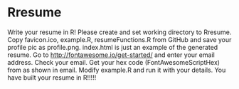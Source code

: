 # Rresume
Write your resume in R!
Please create and set working directory to Rresume.
Copy favicon.ico, example.R, resumeFunctions.R from GitHub and save your profile pic as profile.png.
index.html is just an example of the generated resume.
Go to http://fontawesome.io/get-started/ and enter your email address.
Check your email. Get your hex code (FontAwesomeScriptHex) from  <script src="https://use.fontawesome.com/FontAwesomeScriptHex.js"> </script> as shown in email. 
Modify example.R and run it with your details. You have built your resume in R!!!!!
